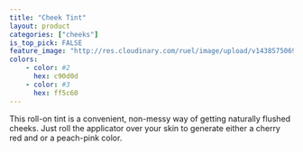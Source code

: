 ```yaml
---
title: "Cheek Tint"
layout: product
categories: ["cheeks"]
is_top_pick: FALSE
feature_image: "http://res.cloudinary.com/ruel/image/upload/v1438575069/fashion21/picture-30.jpg"
colors:
    - color: #2
      hex: c90d0d 
    - color: #3
      hex: ff5c60
---
```

This roll-on tint is a convenient, non-messy way of getting naturally flushed cheeks. Just roll the applicator over your skin to generate either a cherry red and or a peach-pink color. 